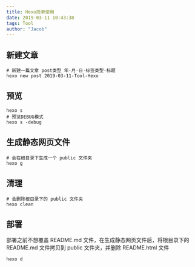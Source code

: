 ```yaml
---
title: Hexo简单使用
date: 2019-03-11 10:43:38
tags: Tool
author: "Jacob"
---
```


## 新建文章
```shell
# 新建一篇文章 post类型 年-月-日-标签类型-标题
hexo new post 2019-03-11-Tool-Hexo
```

<!--more-->

## 预览
```shell
hexo s
# 预览DEBUG模式
hexo s -debug
```

## 生成静态网页文件
```shell
# 会在根目录下生成一个 public 文件夹
hexo g
```

## 清理
```shell
# 会删除根目录下的 public 文件夹
hexo clean
```

## 部署
部署之前不想覆盖 README.md 文件，在生成静态网页文件后，将根目录下的 README.md 文件拷贝到 public 文件夹，并删除 README.html 文件
```shell
hexo d
```
